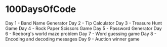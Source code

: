 # 100DaysOfCode
Day 1 - Band Name Generator
Day 2 - Tip Calculator
Day 3 - Treasure Hunt Game
Day 4 - Rock Paper Scissors Game
Day 5 - Password Generator
Day 6 - Reeborg's world maze problem
Day 7 - Word guessing game
Day 8 - Encoding and decoding messages
Day 9 - Auction winner game
